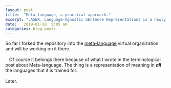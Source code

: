 ```yaml
---
layout: post
title:  "Meta-language, a practical approach."
excerpt: "LASER, Language-Agnostic SEntence Representations is a newly released open-source library from facebook research. It's an 'encoder' that had been trained on a multilanguage corpus."
date:   2019-01-28  9:05 am
categories: blog posts
---
```

So far I forked the repository into the [meta-language](https://github.com/meta-language) virtual organization and will be working on it there.<br><br>
&nbsp;&nbsp;&nbsp;Of course it belongs there because of what I wrote in the terminological post about Meta-language. The thing is a representation of meaning in __*all*__ the languages that it is trained for.<br><br>
Later.
